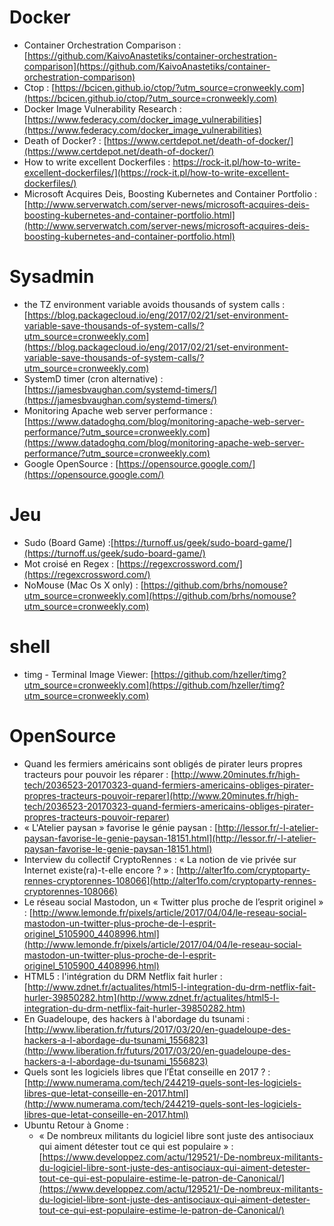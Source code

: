 
# Docker 

* Container Orchestration Comparison : [https://github.com/KaivoAnastetiks/container-orchestration-comparison](https://github.com/KaivoAnastetiks/container-orchestration-comparison)
* Ctop : [https://bcicen.github.io/ctop/?utm_source=cronweekly.com](https://bcicen.github.io/ctop/?utm_source=cronweekly.com)
* Docker Image Vulnerability Research : [https://www.federacy.com/docker_image_vulnerabilities](https://www.federacy.com/docker_image_vulnerabilities)
* Death of Docker? : [https://www.certdepot.net/death-of-docker/](https://www.certdepot.net/death-of-docker/)
* How to write excellent Dockerfiles : https://rock-it.pl/how-to-write-excellent-dockerfiles/](https://rock-it.pl/how-to-write-excellent-dockerfiles/)
* Microsoft Acquires Deis, Boosting Kubernetes and Container Portfolio  : [http://www.serverwatch.com/server-news/microsoft-acquires-deis-boosting-kubernetes-and-container-portfolio.html](http://www.serverwatch.com/server-news/microsoft-acquires-deis-boosting-kubernetes-and-container-portfolio.html)


# Sysadmin 

* the TZ environment variable avoids thousands of system calls : [https://blog.packagecloud.io/eng/2017/02/21/set-environment-variable-save-thousands-of-system-calls/?utm_source=cronweekly.com](https://blog.packagecloud.io/eng/2017/02/21/set-environment-variable-save-thousands-of-system-calls/?utm_source=cronweekly.com)
* SystemD timer (cron alternative) : [https://jamesbvaughan.com/systemd-timers/](https://jamesbvaughan.com/systemd-timers/) 
* Monitoring Apache web server performance : [https://www.datadoghq.com/blog/monitoring-apache-web-server-performance/?utm_source=cronweekly.com](https://www.datadoghq.com/blog/monitoring-apache-web-server-performance/?utm_source=cronweekly.com)
* Google OpenSource : [https://opensource.google.com/](https://opensource.google.com/)

# Jeu 

* Sudo (Board Game) :[https://turnoff.us/geek/sudo-board-game/](https://turnoff.us/geek/sudo-board-game/)
* Mot croisé en Regex : [https://regexcrossword.com/](https://regexcrossword.com/)
* NoMouse (Mac Os X only) : [https://github.com/brhs/nomouse?utm_source=cronweekly.com](https://github.com/brhs/nomouse?utm_source=cronweekly.com)


# shell

* timg - Terminal Image Viewer: [https://github.com/hzeller/timg?utm_source=cronweekly.com](https://github.com/hzeller/timg?utm_source=cronweekly.com)

# OpenSource 

* Quand les fermiers américains sont obligés de pirater leurs propres tracteurs pour pouvoir les réparer : [http://www.20minutes.fr/high-tech/2036523-20170323-quand-fermiers-americains-obliges-pirater-propres-tracteurs-pouvoir-reparer](http://www.20minutes.fr/high-tech/2036523-20170323-quand-fermiers-americains-obliges-pirater-propres-tracteurs-pouvoir-reparer)
* « L'Atelier paysan » favorise le génie paysan : [http://lessor.fr/-l-atelier-paysan-favorise-le-genie-paysan-18151.html](http://lessor.fr/-l-atelier-paysan-favorise-le-genie-paysan-18151.html)
* Interview du collectif CryptoRennes : « La notion de vie privée sur Internet existe(ra)-t-elle encore ? » :  [http://alter1fo.com/cryptoparty-rennes-cryptorennes-108066](http://alter1fo.com/cryptoparty-rennes-cryptorennes-108066)
* Le réseau social Mastodon, un « Twitter plus proche de l’esprit originel » : [http://www.lemonde.fr/pixels/article/2017/04/04/le-reseau-social-mastodon-un-twitter-plus-proche-de-l-esprit-originel_5105900_4408996.html](http://www.lemonde.fr/pixels/article/2017/04/04/le-reseau-social-mastodon-un-twitter-plus-proche-de-l-esprit-originel_5105900_4408996.html)
* HTML5 : l'intégration du DRM Netflix fait hurler :  [http://www.zdnet.fr/actualites/html5-l-integration-du-drm-netflix-fait-hurler-39850282.htm](http://www.zdnet.fr/actualites/html5-l-integration-du-drm-netflix-fait-hurler-39850282.htm)
* En Guadeloupe, des hackers à l'abordage du tsunami : [http://www.liberation.fr/futurs/2017/03/20/en-guadeloupe-des-hackers-a-l-abordage-du-tsunami_1556823](http://www.liberation.fr/futurs/2017/03/20/en-guadeloupe-des-hackers-a-l-abordage-du-tsunami_1556823)
* Quels sont les logiciels libres que l’État conseille en 2017 ? : [http://www.numerama.com/tech/244219-quels-sont-les-logiciels-libres-que-letat-conseille-en-2017.html](http://www.numerama.com/tech/244219-quels-sont-les-logiciels-libres-que-letat-conseille-en-2017.html)
* Ubuntu Retour à Gnome :
    * « De nombreux militants du logiciel libre sont juste des antisociaux qui aiment détester tout ce qui est populaire » :  [https://www.developpez.com/actu/129521/-De-nombreux-militants-du-logiciel-libre-sont-juste-des-antisociaux-qui-aiment-detester-tout-ce-qui-est-populaire-estime-le-patron-de-Canonical/](https://www.developpez.com/actu/129521/-De-nombreux-militants-du-logiciel-libre-sont-juste-des-antisociaux-qui-aiment-detester-tout-ce-qui-est-populaire-estime-le-patron-de-Canonical/)
